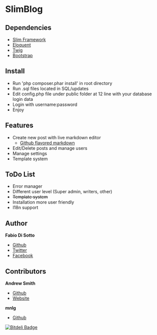 SlimBlog
=====

Dependencies
---
* [Slim Framework](http://slimframework.com)
* [Eloquent](http://laravel.com/docs/eloquent)
* [Twig](http://twig.sensiolabs.org)
* [Bootstrap](http://getbootstrap.com)

Install
---
* Run 'php composer.phar install' in root directory
* Run .sql files located in SQL/updates
* Edit config.php file under public folder at 12 line with your database login data
* Login with username:password
* Enjoy

Features
---
* Create new post with live markdown editor
  * [Github flavored markdown](https://help.github.com/articles/github-flavored-markdown)
* Edit/Delete posts and manage users
* Manage settings
* Template system

ToDo List
---
* Error manager
* Different user level (Super admin, writers, other)
* ~~Template system~~
* Installation more user friendly
* I18n support

Author
---
**Fabio Di Sotto**
* [Github](https://github.com/fdisotto)
* [Twitter](https://twitter.com/fdisotto)
* [Facebook](https://facebook.com/fdisotto)

Contributors
---
**Andrew Smith**
* [Github](https://github.com/silentworks)
* [Website](http://silentworks.co.uk/)

**mnlg**
* [Github](https://github.com/mnlg)



[![Bitdeli Badge](https://d2weczhvl823v0.cloudfront.net/fdisotto/slimblog/trend.png)](https://bitdeli.com/free "Bitdeli Badge")

